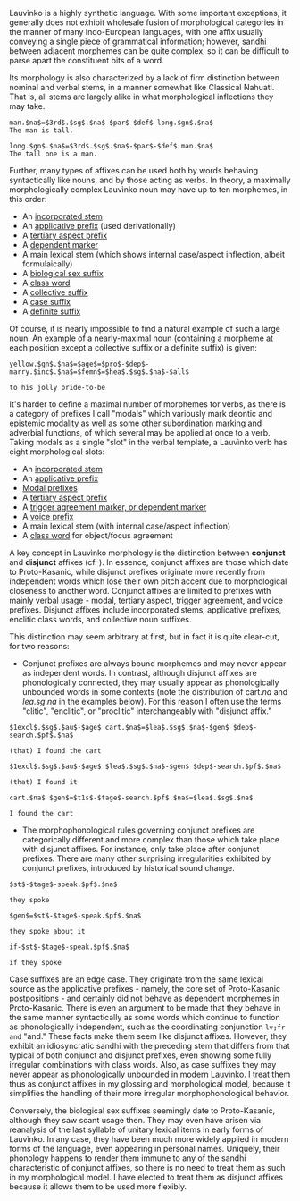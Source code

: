 Lauvìnko is a highly synthetic language. With some important
exceptions, it generally does
not exhibit wholesale fusion of morphological categories in the
manner of many Indo-European languages, with one affix usually
conveying a single piece of grammatical information; however,
sandhi between
adjacent morphemes can be quite complex, so it can be difficult
to parse apart the constituent bits of a word.

Its morphology is also characterized by a lack of firm distinction
between nominal and verbal stems, in a manner somewhat like Classical
Nahuatl. That is, all stems are largely alike in what morphological
inflections they may take. 

```
man.$na$=$3rd$.$sg$.$na$-$par$-$def$ long.$gn$.$na$
The man is tall.
```

```
long.$gn$.$na$=$3rd$.$sg$.$na$-$par$-$def$ man.$na$
The tall one is a man.
```

Further, many types of affixes can be used
both by words behaving syntactically like nouns, and by those acting
as verbs. In theory, a maximally morphologically complex Lauvìnko noun may have
up to ten morphemes, in this order:

- An [incorporated stem](/incorporation)
- An [applicative prefix](/applicatives) (used derivationally)
- A [tertiary aspect prefix](/tertiary)
- A [dependent marker](/trigger_agreement)
- A main lexical stem (which shows internal case/aspect inflection, albeit formulaically)
- A [biological sex suffix](/sex_suffix)
- A [class word](/class)
- A [collective suffix](/collectives)
- A [case suffix](/cases)
- A [definite suffix](/partitive)

Of course, it is nearly impossible to find a natural example of such
a large noun. An example of a nearly-maximal noun (containing a morpheme
at each position except a collective suffix or a definite suffix) is given:

```
yellow.$gn$.$na$=$age$=$pro$-$dep$-marry.$inc$.$na$=$femn$=$hea$.$sg$.$na$-$all$

to his jolly bride-to-be
```

It's harder to define a maximal number of morphemes for verbs, as there
is a category of prefixes I call "modals" which variously mark deontic and
epistemic modality as well as some other subordination marking and adverbial
functions, of which several may be applied at once to a verb. Taking modals
as a single "slot" in the verbal template, a Lauvìnko verb has eight
morphological slots:

- An [incorporated stem](/incorporation)
- An [applicative prefix](/applicatives)
- [Modal prefixes](/modals)
- A [tertiary aspect prefix](/tertiary)
- A [trigger agreement marker, or dependent marker](/trigger_agreement)
- A [voice prefix](/trigger_agreement)
- A main lexical stem (with internal case/aspect inflection)
- A [class word](/class) for object/focus agreement

A key concept in Lauvìnko morphology is the distinction between **conjunct**
and **disjunct** affixes (cf. [](glossing)). In essence, conjunct affixes are
those which date to Proto-Kasanic, while disjunct prefixes originate more
recently from independent words which lose their own pitch accent
due to morphological closeness to another word. Conjunct affixes are limited
to prefixes with mainly verbal usage - modal, tertiary aspect, trigger
agreement, and voice prefixes. Disjunct affixes include incorporated stems,
applicative prefixes, enclitic class words, and collective noun suffixes.

This distinction may seem arbitrary at first, but in fact it
is quite clear-cut, for two reasons:

- Conjunct prefixes are always bound morphemes and may never appear
as independent words. In contrast,
although disjunct affixes are phonologically connected, they may
usually appear as phonologically unbounded words in some contexts
(note the distribution of cart.$na$ and $lea$.$sg$.$na$ in the examples 
below). For this reason I often use the terms "clitic", "enclitic", 
or "proclitic" interchangeably with "disjunct affix."

```
$1excl$.$sg$.$au$-$age$ cart.$na$=$lea$.$sg$.$na$-$gen$ $dep$-search.$pf$.$na$

(that) I found the cart
```

```
$1excl$.$sg$.$au$-$age$ $lea$.$sg$.$na$-$gen$ $dep$-search.$pf$.$na$

(that) I found it
```

```
cart.$na$ $gen$=$t1s$-$tage$-search.$pf$.$na$=$lea$.$sg$.$na$

I found the cart
```

- The morphophonological rules governing conjunct prefixes
are categorically different and more
complex than those which take place with disjunct affixes. For
instance, [](mutations) only take place after conjunct prefixes.
There are many other surprising irregularities exhibited by
conjunct prefixes, introduced by historical sound change.

```
$st$-$tage$-speak.$pf$.$na$

they spoke
```

```
$gen$=$st$-$tage$-speak.$pf$.$na$

they spoke about it
```

```
if-$st$-$tage$-speak.$pf$.$na$

if they spoke
```

Case suffixes are an edge case. They originate from the same lexical source
as the applicative prefixes - namely, the core set of Proto-Kasanic
postpositions - and certainly did not behave as dependent morphemes
in Proto-Kasanic. There is even an argument to be made that they behave
in the same manner syntactically as some words which continue to
function as phonologically independent, such as the coordinating
conjunction `lv;fr and` "and." These facts make them seem like disjunct
affixes. However, they exhibit an idiosyncratic sandhi with the preceding
stem that differs from that typical of both conjunct and disjunct prefixes,
even showing some fully irregular combinations with class words. Also,
as case suffixes they may never appear as phonologically unbounded
in modern Lauvìnko. I treat them thus as conjunct affixes in my
glossing and morphological model, because it simplifies the handling
of their more irregular morphophonological behavior.

Conversely, the biological sex suffixes seemingly date to Proto-Kasanic,
although they saw scant usage then. They may even have arisen via reanalysis
of the last syllable of unitary lexical items in early forms of Lauvìnko.
In any case, they have been much more widely applied in modern forms of
the language, even appearing in personal names. Uniquely, their phonology
happens to render them immune to any of the sandhi characteristic
of conjunct affixes, so there is no need to treat them as such in my
morphological model. I have elected to treat them as disjunct
affixes because it allows them to be used more flexibly.
